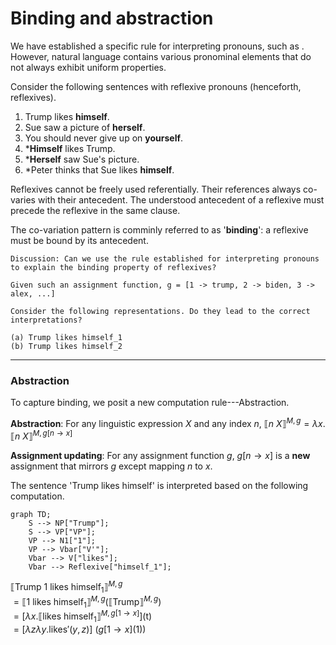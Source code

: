 # Binding and abstraction 

We have established a specific rule for interpreting pronouns, such as . However, natural language contains various pronominal elements that do not always exhibit uniform properties.

Consider the following sentences with reflexive pronouns (henceforth, reflexives). 

1. Trump likes **himself**.
2. Sue saw a picture of **herself**.
3. You should never give up on **yourself**. 
4. ***Himself** likes Trump.
5. ***Herself** saw Sue's picture.
6. *Peter thinks that Sue likes **himself**. 

Reflexives cannot be freely used referentially. Their references always co-varies with their antecedent. The understood antecedent of a reflexive must precede the reflexive in the same clause. 

The co-variation pattern is comminly referred to as '**binding**': a reflexive must be bound by its antecedent. 

```
Discussion: Can we use the rule established for interpreting pronouns to explain the binding property of reflexives?

Given such an assignment function, g = [1 -> trump, 2 -> biden, 3 -> alex, ...]

Consider the following representations. Do they lead to the correct interpretations?

(a) Trump likes himself_1
(b) Trump likes himself_2

```
--- 
### Abstraction

To capture binding, we posit a new computation rule---Abstraction. 

**Abstraction**: For any linguistic expression $X$ and any index $n$, $⟦n\ X⟧^{M,g} = \lambda x.⟦n\ X⟧^{M,g[n \rightarrow x]}$

**Assignment updating**: For any assignment function $g$, $g[n \rightarrow x]$ is a **new** assignment that mirrors $g$ except mapping $n$ to $x$.  

The sentence 'Trump likes himself' is interpreted based on the following computation. 

```mermaid
graph TD;
    S --> NP["Trump"];
    S --> VP["VP"];
    VP --> N1["1"];
    VP --> Vbar["V'"];
    Vbar --> V["likes"];
    Vbar --> Reflexive["himself_1"];
```

$⟦\text{Trump 1 likes}\ \text{himself}_1⟧^{M,g}$ <br>
$= ⟦\text{1 likes}\ \text{himself}_1⟧^{M,g} (⟦\text{Trump}⟧^{M,g})$ <br>
$= [\lambda x.⟦\text{likes}\ \text{himself}_1⟧^{M,g[1 \rightarrow x]}] (\text{t})$ <br>
$= [\lambda z \lambda y. \text{likes}'(y,z)]$ ($g[1 \rightarrow x]$(1)) <br>

